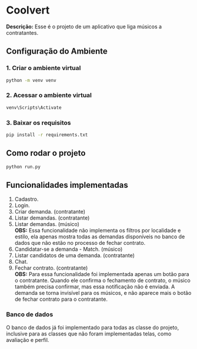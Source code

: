 
# Coolvert

**Descrição:** Esse é o projeto de um aplicativo que liga músicos a contratantes.

## Configuração do Ambiente

### 1. Criar o ambiente virtual

```bash
python -m venv venv
```
### 2. Acessar o ambiente virtual
```bash
venv\Scripts\Activate
```

### 3. Baixar os requisitos
```bash
pip install -r requirements.txt
```

## Como rodar o projeto
```bash
python run.py
```

## Funcionalidades implementadas
1. Cadastro.
2. Login.
3. Criar demanda. (contratante)
4. Listar demandas. (contratante)
5. Listar demandas. (músico)  
   **OBS:** Essa funcionalidade não implementa os filtros por localidade e estilo, ela apenas mostra todas as demandas disponíveis no banco de dados que não estão no processo de fechar contrato.
6. Candidatar-se a demanda - Match. (músico)
7. Listar candidatos de uma demanda. (contratante)
8. Chat.
9. Fechar contrato. (contratante)  
    **OBS:** Para essa funcionalidade foi implementada apenas um botão para o contratante. Quando ele confirma o fechamento de contrato, o músico também precisa confirmar, mas essa notificação não é enviada. A demanda se torna invisível para os músicos, e não aparece mais o botão de fechar contrato para o contratante.

### Banco de dados
  O banco de dados já foi implementado para todas as classe do projeto, inclusive para as classes que não foram implementadas telas, como avaliação e perfil. 
